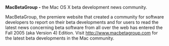 **MacBetaGroup -** the Mac OS X beta development news community.

MacBetaGroup, the premiere website that created a community for software developers to report on their beta developments and for users to read the latest news concerning beta software from all over the web has entered the Fall 2005 (aka Version 4) Edition.  Visit http://www.macbetagroup.com for the latest beta developments in the Mac community.
